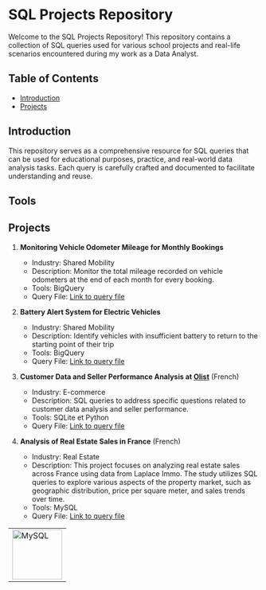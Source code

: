 # SQL Projects Repository

Welcome to the SQL Projects Repository! This repository contains a collection of SQL queries used for various school projects and real-life scenarios encountered during my work as a Data Analyst.

## Table of Contents

- [Introduction](#introduction)
- [Projects](#projects)

## Introduction

This repository serves as a comprehensive resource for SQL queries that can be used for educational purposes, practice, and real-world data analysis tasks. Each query is carefully crafted and documented to facilitate understanding and reuse.

## Tools
<table>
<tbody>
<tr>
<td><a><img src="https://upload.wikimedia.org/wikipedia/fr/6/62/MySQL.svg" alt="MySQL" align="center" width="100"/></a></td>
</tr>
</tbody>

## Projects

1. **Monitoring Vehicle Odometer Mileage for Monthly Bookings**
   - Industry: Shared Mobility
   - Description: Monitor the total mileage recorded on vehicle odometers at the end of each month for every booking.
   - Tools: BigQuery
   - Query File: [Link to query file](Project_1_Monitoring_Vehicle_Odometer_Mileage.md)
   
2. **Battery Alert System for Electric Vehicles**
   - Industry: Shared Mobility
   - Description: Identify vehicles with insufficient battery to return to the starting point of their trip
   - Tools: BigQuery
   - Query File: [Link to query file](Project_2_Battery_Alert_System_for_Electric_Vehicles.md)

3. **Customer Data and Seller Performance Analysis at [Olist](https://olist.com/)** (French)
   - Industry: E-commerce
   - Description: SQL queries to address specific questions related to customer data analysis and seller performance.
   - Tools: SQLite et Python
   - Query File: [Link to query file](Project_3_Analyse_des_données_Olist.ipynb)

4. **Analysis of Real Estate Sales in France** (French)
   - Industry: Real Estate
   - Description: This project focuses on analyzing real estate sales across France using data from Laplace Immo. The study utilizes SQL queries to explore various aspects of the property market, such as geographic distribution, price per square meter, and sales trends over time.
   - Tools: MySQL
   - Query File: [Link to query file](Project_4_Analyse_des_ventes_immobilières.md)
